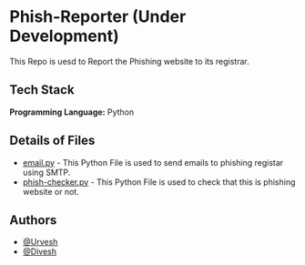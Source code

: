 # Phish-Reporter (Under Development)

This Repo is uesd to Report the Phishing website to its registrar.

## Tech Stack

**Programming Language:** Python


## Details of Files

-  [email.py](https://github.com/BeFojji-OpSecIN/Phish-Reporter/blob/main/email.py) - This Python File is used to send emails to phishing registar using SMTP.
-  [phish-checker.py]() - This Python File is used to check that this is phishing website or not.

## Authors

- [@Urvesh](https://github.com/cyber-urvesh)
- [@Divesh](https://github.com/Divesh2003)
